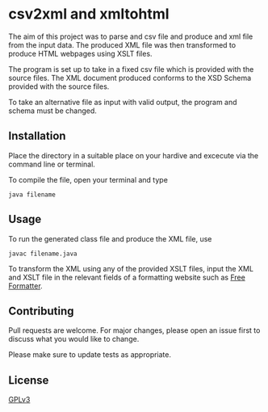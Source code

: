 # csv2xml and xmltohtml

The aim of this project was to parse and csv file and produce and xml file from the input data.
The produced XML file was then transformed to produce HTML webpages using XSLT files.

The program is set up to take in a fixed csv file which is provided with the source files.
The XML document produced conforms to the XSD Schema provided with the source files.

To take an alternative file as input with valid output, the program and schema must be changed.

## Installation

Place the directory in a suitable place on your hardive and excecute via the command line or terminal.

To compile the file, open your terminal and type

```
java filename
```


## Usage

To run the generated class file and produce the XML file, use

```
javac filename.java
```

To transform the XML using any of the provided XSLT files, input the XML and XSLT file in the relevant fields of a formatting website such as [Free Formatter](https://www.freeformatter.com/xsl-transformer.html).

## Contributing
Pull requests are welcome. For major changes, please open an issue first to discuss what you would like to change.

Please make sure to update tests as appropriate.

## License
[GPLv3](https://choosealicense.com/licenses/gpl-3.0/)

